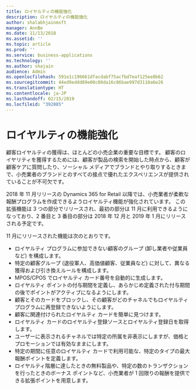 ```yaml
---
title: ロイヤルティの機能強化
description: ロイヤルティの機能強化
author: shalabhjainmsft
manager: AnnBe
ms.date: 11/13/2018
ms.assetid: ''
ms.topic: article
ms.prod: ''
ms.service: business-applications
ms.technology: ''
ms.author: shajain
audience: Admin
ms.openlocfilehash: 591e1c196661dfacdabf75acfbd7eaf125ee8b62
ms.sourcegitcommit: 44ed9eddd89e00c08da16c86bae997d3110a6e26
ms.translationtype: HT
ms.contentlocale: ja-JP
ms.lasthandoff: 02/15/2019
ms.locfileid: "392085"
---
```

#  <a name="loyalty-enhancements"></a>ロイヤルティの機能強化


顧客ロイヤルティの獲得は、ほとんどの小売企業の重要な目標です。 顧客のロイヤリティを獲得するためには、顧客が製品の検索を開始した時点から、顧客が顧客ケアに質問したり、ソーシャル メディアでブランドとやり取りするときまで、小売業者のブランドとのすべての接点で優れたエクスペリエンスが提供されていることが不可欠です。 

2018 年 11 月リリースの Dynamics 365 for Retail 以降では、小売業者が柔軟な報酬プログラムを作成できるようロイヤルティ機能が強化されています。 この拡張機能は 3 つの部分でリリースされ、最初の部分は 11 月に利用できるようになっており、2 番目と 3 番目の部分は 2018 年 12 月と 2019 年 1 月にリリースされる予定です。 

11 月にリリースされた機能は次のとおりです。

- ロイヤルティ プログラムに参加できない顧客のグループ (卸し業者や従業員など) を構成します。 
- 特定の顧客グループ (退役軍人、高価値顧客、従業員など) に対して、異なる獲得および引き換えルールを構成します。 
- MPOS/CPOS でロイヤルティ カード番号を自動的に生成します。
- ロイヤルティ ポイントの付与期間を定義し、あらかじめ定義された付与期間の後でポイントがアクティブになるようにします。
- 顧客とそのカードをブロックし、その顧客がどのチャネルでもロイヤルティ プログラムに再登録できないようにします。
- 顧客に関連付けられたロイヤルティ カードを簡単に見つけます。
- ロイヤルティ カードのロイヤルティ登録ソースとロイヤルティ登録日を取得します。
- ユーザーに表示されるチャネルでは特定の所属を非表示にしますが、価格とプロモーションでは有効なままにします。
- 特定の期間に任意のロイヤルティ カードで利用可能な、特定のタイプの最大報酬ポイントを定義します。
- ロイヤルティ階層に達したときの無料製品や、特定の数のトランザクションを行ったときのボーナス ポイントなど、小売業者が 1 回限りの報酬を提供できる拡張ポイントを用意します。
